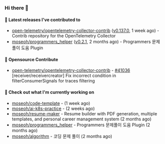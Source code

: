 ### Hi there 👋

#### 🚀 Latest releases I've contributed to

- [open-telemetry/opentelemetry-collector-contrib](https://github.com/open-telemetry/opentelemetry-collector-contrib) ([v0.137.0](https://github.com/open-telemetry/opentelemetry-collector-contrib/releases/tag/v0.137.0), 1 week ago) - Contrib repository for the OpenTelemetry Collector
- [moseoh/programmers_helper](https://github.com/moseoh/programmers_helper) ([v0.2.1](https://github.com/moseoh/programmers_helper/releases/tag/v0.2.1), 2 months ago) - Programmers 문제풀이 도움 Plugin

#### 🎉 Opensource Contribute

- [open-telemetry/opentelemetry-collector-contrib](https://github.com/open-telemetry/opentelemetry-collector-contrib) - [#41036](https://github.com/open-telemetry/opentelemetry-collector-contrib/pull/41036) [receiver/receivercreator] Fix incorrect condition in filterConsumerSignals for traces filtering

#### 👷 Check out what I'm currently working on

- [moseoh/code-template](https://github.com/moseoh/code-template) -  (1 week ago)
- [moseoh/ai-k8s-practice](https://github.com/moseoh/ai-k8s-practice) -  (2 weeks ago)
- [moseoh/resume-maker](https://github.com/moseoh/resume-maker) - Resume builder with PDF generation, multiple templates, and personal career management system (2 months ago)
- [moseoh/programmers_helper](https://github.com/moseoh/programmers_helper) - Programmers 문제풀이 도움 Plugin (2 months ago)
- [moseoh/algorithm](https://github.com/moseoh/algorithm) - 코딩 문제 풀이 (2 months ago)
